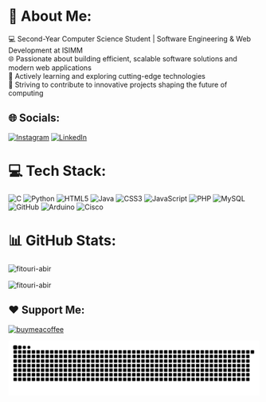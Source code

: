 # 💫 About Me:
💻 Second-Year Computer Science Student | Software Engineering & Web Development at ISIMM<br>🌐 Passionate about building efficient, scalable software solutions and modern web applications<br>📖 Actively learning and exploring cutting-edge technologies<br>🚀 Striving to contribute to innovative projects shaping the future of computing


## 🌐 Socials:
[![Instagram](https://img.shields.io/badge/Instagram-%23E4405F.svg?logo=Instagram&logoColor=white)](https://instagram.com/ms_coder) [![LinkedIn](https://img.shields.io/badge/LinkedIn-%230077B5.svg?logo=linkedin&logoColor=white)](https://linkedin.com/in/fitouri-abir) 

# 💻 Tech Stack:
![C](https://img.shields.io/badge/c-%2300599C.svg?style=for-the-badge&logo=c&logoColor=white) ![Python](https://img.shields.io/badge/python-3670A0?style=for-the-badge&logo=python&logoColor=ffdd54) ![HTML5](https://img.shields.io/badge/html5-%23E34F26.svg?style=for-the-badge&logo=html5&logoColor=white) ![Java](https://img.shields.io/badge/java-%23ED8B00.svg?style=for-the-badge&logo=openjdk&logoColor=white) ![CSS3](https://img.shields.io/badge/css3-%231572B6.svg?style=for-the-badge&logo=css3&logoColor=white) ![JavaScript](https://img.shields.io/badge/javascript-%23323330.svg?style=for-the-badge&logo=javascript&logoColor=%23F7DF1E) ![PHP](https://img.shields.io/badge/php-%23777BB4.svg?style=for-the-badge&logo=php&logoColor=white) ![MySQL](https://img.shields.io/badge/mysql-4479A1.svg?style=for-the-badge&logo=mysql&logoColor=white) ![GitHub](https://img.shields.io/badge/github-%23121011.svg?style=for-the-badge&logo=github&logoColor=white) ![Arduino](https://img.shields.io/badge/-Arduino-00979D?style=for-the-badge&logo=Arduino&logoColor=white) ![Cisco](https://img.shields.io/badge/cisco-%23049fd9.svg?style=for-the-badge&logo=cisco&logoColor=black)
# 📊 GitHub Stats:
<p><img align="center" src="https://github-readme-stats.vercel.app/api?username=fitouri-abir&show_icons=true&locale=en" alt="fitouri-abir" /></p>
<p><img align="center" src="https://github-readme-streak-stats.herokuapp.com/?user=fitouri-abir&" alt="fitouri-abir" /></p>
<h2>❤️ Support Me:</h2>
<p><p>
<a href="https://www.buymeacoffee.com/abir_fitouri">
<img src="https://cdn.buymeacoffee.com/buttons/v2/default-yellow.png" width="160" alt="buymeacoffee" />
</a>
</p>
</p>
<picture>
  <source media="(prefers-color-scheme: dark)" srcset="https://raw.githubusercontent.com/fitouri-abir/fitouri-abir/output/github-snake-dark.svg" />
  <source media="(prefers-color-scheme: light)" srcset="https://raw.githubusercontent.com/fitouri-abir/fitouri-abir/output/github-snake.svg" />
  <img alt="github-snake" src="https://raw.githubusercontent.com/fitouri-abir/fitouri-abir/output/github-snake.svg" />
</picture>
